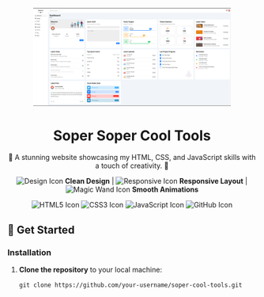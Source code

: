 <p align="center">
  <img src="images/web5.png" alt="Project Screenshot" width="400" height="auto">
</p>

<h1 align="center">Soper Soper Cool Tools</h1>

<p align="center">
  🚀 A stunning website showcasing my HTML, CSS, and JavaScript skills with a touch of creativity. 🚀
</p>

<p align="center">
  <img src="https://img.icons8.com/ios/50/000000/design.png" alt="Design Icon" width="50" height="auto">
  <strong>Clean Design</strong> |
  <img src="https://img.icons8.com/ios/50/000000/responsive-design.png" alt="Responsive Icon" width="50" height="auto">
  <strong>Responsive Layout</strong> |
  <img src="https://img.icons8.com/ios/50/000000/magic-wand.png" alt="Magic Wand Icon" width="50" height="auto">
  <strong>Smooth Animations</strong>
</p>

<p align="center">
  <img src="https://img.icons8.com/color/96/000000/html-5--v1.png" alt="HTML5 Icon" width="50" height="auto">
  <img src="https://img.icons8.com/color/96/000000/css3.png" alt="CSS3 Icon" width="50" height="auto">
  <img src="https://img.icons8.com/color/96/000000/javascript--v1.png" alt="JavaScript Icon" width="50" height="auto">
  <img src="https://img.icons8.com/color/96/000000/github.png" alt="GitHub Icon" width="50" height="auto">
</p>

## 🚀 Get Started

### Installation

1. **Clone the repository** to your local machine:

   ```shell
   git clone https://github.com/your-username/soper-cool-tools.git
